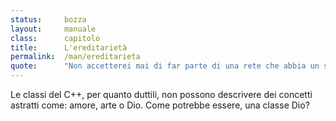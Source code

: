 ```yaml
---
status:     bozza
layout:     manuale
class:      capitolo
title:      L'ereditarietà
permalink:  /man/ereditarieta
quote:      "Non accetterei mai di far parte di una rete che abbia un server come me fra i suoi nodi"
---
```


Le classi del C++, per quanto duttili, non possono descrivere dei concetti astratti come: amore, arte o Dio.
Come potrebbe essere, una classe Dio?


<!--
L'ereditarietà può essere o singola o multipla.

Quando una nuova classe deriva da un'unica classe base, l'ereditarietà
viene detta singola; se invece una classe deriva da due o più classi
base, l'ereditarietà viene detta multipla. 

Alcuni linguaggi di programmazione permettono solo l'ereditarietà
singola; il C++ permette entrambe le tipologie.

Data una classe: `umano` si possono ridefinire gli operatori di relazione per capire se un oggetto sia piò o meno ricco o più o meno giovane di un altro, ma sarebbe estremamente complesso scrivere una funzione che permetta di capire se un oggetto sia più o meno amato da un altro.
Nel caso di oggetti che hanno una linea genealogica comune, la funzione potrebbe basarsi, come dice Dawkins, sulla percentuale di DNA che i due oggetti condividono, moltiplicata per il tempo passato insieme, tenendo conto anche di com'è stato quel tempo, ma nel caso di due oggetti che appartengono a genealogie differenti, quale sarebbe l'algoritmo?

Forse come classi astratte

Classi astratte, funzioni virtuali e virtuali pure.

-->
